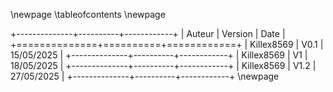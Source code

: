 \newpage
\tableofcontents
\newpage



+--------------+----------+------------+
| Auteur       | Version  | Date       |
+==============+==========+============+
| Killex8569   | V0.1     | 15/05/2025 |
+--------------+----------+------------+
| Killex8569   | V1       | 18/05/2025 |
+--------------+----------+------------+
| Killex8569   | V1.2     | 27/05/2025 |
+--------------+----------+------------+
\newpage


